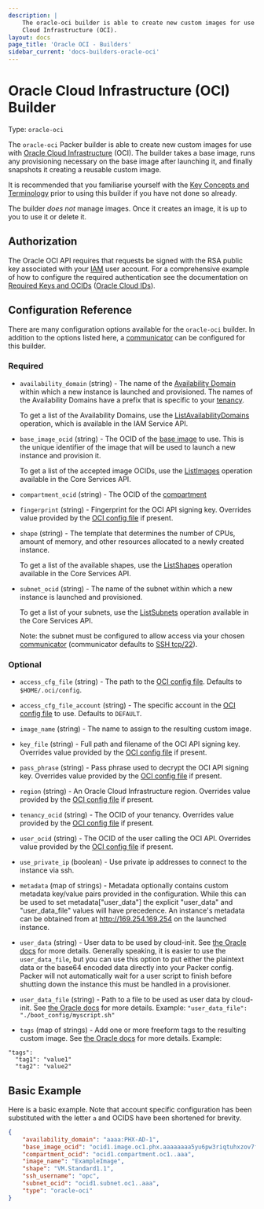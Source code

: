 ```yaml
---
description: |
    The oracle-oci builder is able to create new custom images for use with Oracle
    Cloud Infrastructure (OCI).
layout: docs
page_title: 'Oracle OCI - Builders'
sidebar_current: 'docs-builders-oracle-oci'
---
```


# Oracle Cloud Infrastructure (OCI) Builder

Type: `oracle-oci`

The `oracle-oci` Packer builder is able to create new custom images for use
with [Oracle Cloud Infrastructure](https://cloud.oracle.com) (OCI). The builder
takes a base image, runs any provisioning necessary on the base image after
launching it, and finally snapshots it creating a reusable custom image.

It is recommended that you familiarise yourself with the [Key Concepts and
Terminology](https://docs.us-phoenix-1.oraclecloud.com/Content/GSG/Concepts/concepts.htm)
prior to using this builder if you have not done so already.

The builder *does not* manage images. Once it creates an image, it is up to you
to use it or delete it.

## Authorization

The Oracle OCI API requires that requests be signed with the RSA public key
associated with your
[IAM](https://docs.us-phoenix-1.oraclecloud.com/Content/Identity/Concepts/overview.htm)
user account. For a comprehensive example of how to configure the required
authentication see the documentation on [Required Keys and
OCIDs](https://docs.us-phoenix-1.oraclecloud.com/Content/API/Concepts/apisigningkey.htm)
([Oracle Cloud
IDs](https://docs.us-phoenix-1.oraclecloud.com/Content/General/Concepts/identifiers.htm)).

## Configuration Reference

There are many configuration options available for the `oracle-oci` builder. In
addition to the options listed here, a
[communicator](/docs/templates/communicator.html) can be configured for this
builder.

### Required

-   `availability_domain` (string) - The name of the [Availability
    Domain](https://docs.us-phoenix-1.oraclecloud.com/Content/General/Concepts/regions.htm)
    within which a new instance is launched and provisioned. The names of the
    Availability Domains have a prefix that is specific to your
    [tenancy](https://docs.us-phoenix-1.oraclecloud.com/Content/GSG/Concepts/concepts.htm#two).

    To get a list of the Availability Domains, use the
    [ListAvailabilityDomains](https://docs.us-phoenix-1.oraclecloud.com/api/#/en/identity/latest/AvailabilityDomain/ListAvailabilityDomains)
    operation, which is available in the IAM Service API.

-   `base_image_ocid` (string) - The OCID of the [base
    image](https://docs.us-phoenix-1.oraclecloud.com/Content/Compute/References/images.htm)
    to use. This is the unique identifier of the image that will be used to
    launch a new instance and provision it.

    To get a list of the accepted image OCIDs, use the
    [ListImages](https://docs.us-phoenix-1.oraclecloud.com/api/#/en/iaas/latest/Image/ListImages)
    operation available in the Core Services API.

-   `compartment_ocid` (string) - The OCID of the
    [compartment](https://docs.us-phoenix-1.oraclecloud.com/Content/GSG/Tasks/choosingcompartments.htm)

-   `fingerprint` (string) - Fingerprint for the OCI API signing key. Overrides
    value provided by the [OCI config
    file](https://docs.us-phoenix-1.oraclecloud.com/Content/API/Concepts/sdkconfig.htm)
    if present.

-   `shape` (string) - The template that determines the number of CPUs, amount
    of memory, and other resources allocated to a newly created instance.

    To get a list of the available shapes, use the
    [ListShapes](https://docs.us-phoenix-1.oraclecloud.com/api/#/en/iaas/20160918/Shape/ListShapes)
    operation available in the Core Services API.

-   `subnet_ocid` (string) - The name of the subnet within which a new instance
    is launched and provisioned.

    To get a list of your subnets, use the
    [ListSubnets](https://docs.us-phoenix-1.oraclecloud.com/api/#/en/iaas/latest/Subnet/ListSubnets)
    operation available in the Core Services API.

    Note: the subnet must be configured to allow access via your chosen
    [communicator](/docs/templates/communicator.html) (communicator defaults to
    [SSH tcp/22](/docs/templates/communicator.html#ssh_port)).

### Optional

-   `access_cfg_file` (string) - The path to the [OCI config
    file](https://docs.us-phoenix-1.oraclecloud.com/Content/API/Concepts/sdkconfig.htm).
    Defaults to `$HOME/.oci/config`.

-   `access_cfg_file_account` (string) - The specific account in the [OCI
    config
    file](https://docs.us-phoenix-1.oraclecloud.com/Content/API/Concepts/sdkconfig.htm)
    to use. Defaults to `DEFAULT`.

-   `image_name` (string) - The name to assign to the resulting custom image.

-   `key_file` (string) - Full path and filename of the OCI API signing key.
    Overrides value provided by the [OCI config
    file](https://docs.us-phoenix-1.oraclecloud.com/Content/API/Concepts/sdkconfig.htm)
    if present.

-   `pass_phrase` (string) - Pass phrase used to decrypt the OCI API signing
    key. Overrides value provided by the [OCI config
    file](https://docs.us-phoenix-1.oraclecloud.com/Content/API/Concepts/sdkconfig.htm)
    if present.

-   `region` (string) - An Oracle Cloud Infrastructure region. Overrides value
    provided by the [OCI config
    file](https://docs.us-phoenix-1.oraclecloud.com/Content/API/Concepts/sdkconfig.htm)
    if present.

-   `tenancy_ocid` (string) - The OCID of your tenancy. Overrides value
    provided by the [OCI config
    file](https://docs.us-phoenix-1.oraclecloud.com/Content/API/Concepts/sdkconfig.htm)
    if present.

-   `user_ocid` (string) - The OCID of the user calling the OCI API. Overrides
    value provided by the [OCI config
    file](https://docs.us-phoenix-1.oraclecloud.com/Content/API/Concepts/sdkconfig.htm)
    if present.

-   `use_private_ip` (boolean) - Use private ip addresses to connect to the
    instance via ssh.

-   `metadata` (map of strings) - Metadata optionally contains custom metadata
    key/value pairs provided in the configuration. While this can be used to
    set metadata\["user\_data"\] the explicit "user\_data" and
    "user\_data\_file" values will have precedence. An instance's metadata can
    be obtained from at <http://169.254.169.254> on the launched instance.

 - `user_data` (string) - User data to be used by cloud-init. See [the Oracle docs](https://docs.us-phoenix-1.oraclecloud.com/api/#/en/iaas/20160918/LaunchInstanceDetails) for more details. Generally speaking, it is easier to use the `user_data_file`,
   but you can use this option to put either the plaintext data or the base64
   encoded data directly into your Packer config.
   Packer will not automatically wait for a user script to finish before
   shutting down the instance this must be handled in a provisioner.

 - `user_data_file` (string) - Path to a file to be used as user data by cloud-init. See [the Oracle docs](https://docs.us-phoenix-1.oraclecloud.com/api/#/en/iaas/20160918/LaunchInstanceDetails) for more details. Example:
   `"user_data_file": "./boot_config/myscript.sh"`

-   `tags` (map of strings) - Add one or more freeform tags to the resulting
    custom image. See [the Oracle
    docs](https://docs.cloud.oracle.com/iaas/Content/Identity/Concepts/taggingoverview.htm)
    for more details. Example:

``` {.yaml}
"tags":
  "tag1": "value1"
  "tag2": "value2"
```

## Basic Example

Here is a basic example. Note that account specific configuration has been
substituted with the letter `a` and OCIDS have been shortened for brevity.

``` json
{
    "availability_domain": "aaaa:PHX-AD-1",
    "base_image_ocid": "ocid1.image.oc1.phx.aaaaaaaa5yu6pw3riqtuhxzov7fdngi4tsteganmao54nq3pyxu3hxcuzmoa",
    "compartment_ocid": "ocid1.compartment.oc1..aaa",
    "image_name": "ExampleImage",
    "shape": "VM.Standard1.1",
    "ssh_username": "opc",
    "subnet_ocid": "ocid1.subnet.oc1..aaa",
    "type": "oracle-oci"
}
```

